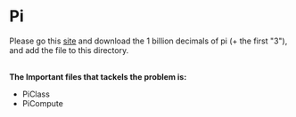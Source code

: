 # Pi
Please go this <a href="https://stuff.mit.edu/afs/sipb/contrib/pi/">site</a> and download the 1 billion decimals of pi (+ the first "3"), and add the file to this directory.<br>

<br>
<strong>The Important files that tackels the problem is: </strong>
<ul>
  <li>PiClass</li>
  <li>PiCompute</li>
</ul> 
